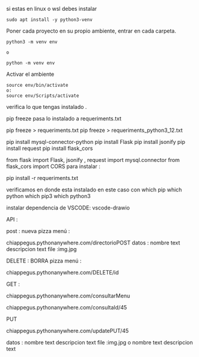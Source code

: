 si estas en linux o wsl debes instalar

    sudo apt install -y python3-venv

Poner cada proyecto en su propio ambiente, entrar en cada carpeta.

    python3 -m venv env

    o 

    python -m venv env


Activar el ambiente

    source env/bin/activate
    o:
    source env/Scripts/activate

verifica lo que tengas instalado .

pip freeze 
pasa lo instalado a requeriments.txt

pip freeze >  requeriments.txt
pip freeze >  requeriments_python3_12.txt


pip install mysql-connector-python
pip install Flask
pip install jsonify
pip install request
pip install flask_cors


from flask import Flask, jsonify , request 
import mysql.connector
from flask_cors import CORS 
para instalar :

pip install -r requeriments.txt

verificamos en donde esta instalado en este caso con
which pip 
which python 
which pip3
which python3


instalar dependencia de VSCODE:
vscode-drawio


API :

post : nueva pizza menú :

 chiappegus.pythonanywhere.com/directorioPOST
    datos : 
        nombre text
        descripcion text
        file :img.jpg


DELETE : BORRA pizza menú :

 chiappegus.pythonanywhere.com/DELETE/id

GET :

chiappegus.pythonanywhere.com/consultarMenu

chiappegus.pythonanywhere.com/consultaId/45


PUT

chiappegus.pythonanywhere.com/updatePUT/45

    
datos : 
        nombre text
        descripcion text
        file :img.jpg
o 
        nombre text
        descripcion text





